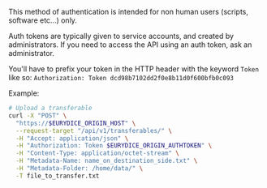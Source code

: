 This method of authentication is intended for non human users (scripts, software etc...) only.

Auth tokens are typically given to service accounts, and created by administrators. If you need to access the API using an auth token, ask an administrator.

You'll have to prefix your token in the HTTP header with the keyword `Token` like so: `Authorization: Token dcd98b7102dd2f0e8b11d0f600bfb0c093`

Example:

```bash
# Upload a transferable
curl -X "POST" \
  "https://$EURYDICE_ORIGIN_HOST" \
  --request-target "/api/v1/transferables/" \
  -H "Accept: application/json" \
  -H "Authorization: Token $EURYDICE_ORIGIN_AUTHTOKEN" \
  -H "Content-Type: application/octet-stream" \
  -H "Metadata-Name: name_on_destination_side.txt" \
  -H "Metadata-Folder: /home/data/" \
  -T file_to_transfer.txt
```
